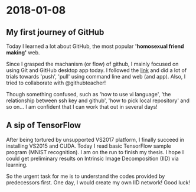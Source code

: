 # 2018-01-08
## My first journey of GitHub
 Today I learned a lot about GitHub, the most popular **'homosexual friend making'** web. 

 Since I grasped the machanism (or flow) of github, I mainly focused on using Git and GitHub desktop app today. I followed the [link](https://services.github.com/on-demand/) and did a lot of trials towards 'push', 'pull' using command line and web (and app). Also, I tried to collaborate with @githubteacher!

 Though something confused, such as 'how to use vi language', 'the relationship between ssh key and github', 'how to pick local repository' and so on... I am confident that I can work that out in several days!

## A sip of TensorFlow
 After being tortured by unsupported VS2017 platform, I finally succeed in installing VS2015 and CUDA. Today I read basic TensorFlow sample program (MNIST recognition). I am on the run to finish my thesis. I hope I could get preliminary results on Intrinsic Image Decomposition (IID) via learning.

 So the urgent task for me is to understand the codes provided by predecessors first. One day, I would create my own IID network! Good luck!

